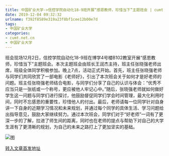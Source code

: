 ```yaml
---
title: 中国矿业大学->信控学院自动化18-9班开展“感恩教师，珍惜当下”主题班会 | cumt.net.cn
date: 2019-12-04 09:32:32
urlname: f392f8589e319a23f8bf1cee12b00e7d
tags: 
- 中国矿业大学
categories:
- cumt.net.cn
- 中国矿业大学
---
```

班会现场12月2日，信控学院自动化18-9班在博学4号楼B102教室开展“感恩教师，珍惜当下”主题班会。本次主题班会由班长王润杰主持，班主任张晓强老师出席，班级全体同学积极参加。晚上7点，活动正式开始。首先，班主任张晓强老师与同学们共同欣赏了一部电影《老师好》，引出了本次班会关于如何才是好老师的问题。班主任张晓强老师结合电影，与同学们分享了自己的认识与体会：“优秀不应当只是一张纸或一个称号，更应被他人牢记心中。”随后，张晓强老师就如何做好学生这一问题与同学们进行探讨，他鼓励督促同学们学会时间管理，最大化利用时间，同时不忘感恩的重要性，珍惜他人的付出。最后，老师请每一位同学针对自身讲一下自身的近期学习情况和未来规划，并通过每个同学的具体生活、学习问题给出指导意见，鼓励大家继续努力。通过本次班会，同学们对于“好老师”一词有了更深一步的了解，拉进了师生间的距离，同时也在老师的提点与帮助下对自己的大学生涯有了更清晰的规划，为自己的未来之路打上了更加坚实的基础。

![图](http://xwzx.cumt.edu.cn/_upload/article/images/9b/0f/bb92f5b3435c9f89e802b4771f26/dbb67872-def1-49da-9fa0-2d7e4dfdfec8.jpg)

[转入文章首发地址](http://xwzx.cumt.edu.cn/6e/1a/c523a552474/page.htm)